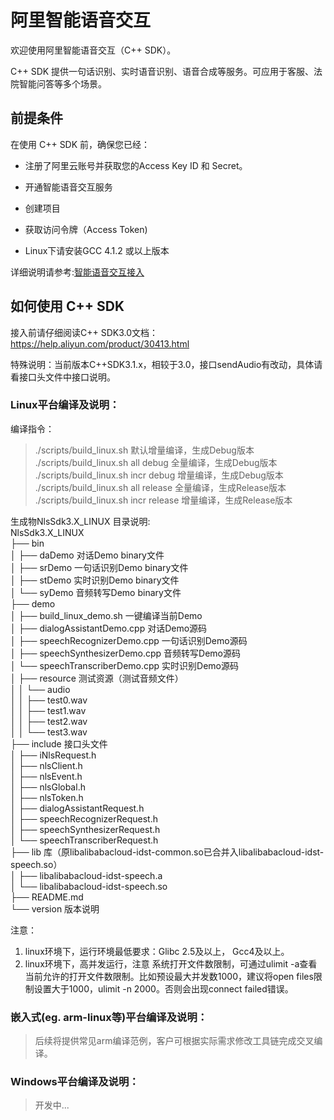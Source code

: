# 阿里智能语音交互

欢迎使用阿里智能语音交互（C++ SDK）。

C++ SDK 提供一句话识别、实时语音识别、语音合成等服务。可应用于客服、法院智能问答等多个场景。  


## 前提条件

在使用 C++ SDK 前，确保您已经：

* 注册了阿里云账号并获取您的Access Key ID 和 Secret。

* 开通智能语音交互服务

* 创建项目

* 获取访问令牌（Access Token)

* Linux下请安装GCC 4.1.2 或以上版本

详细说明请参考:[智能语音交互接入](https://help.aliyun.com/document_detail/72138.html)  


## 如何使用 C++ SDK

接入前请仔细阅读C++ SDK3.0文档：https://help.aliyun.com/product/30413.html

特殊说明：当前版本C++SDK3.1.x，相较于3.0，接口sendAudio有改动，具体请看接口头文件中接口说明。  

### Linux平台编译及说明：
编译指令：  
> ./scripts/build_linux.sh                         默认增量编译，生成Debug版本  
> ./scripts/build_linux.sh all debug        全量编译，生成Debug版本  
> ./scripts/build_linux.sh incr debug     增量编译，生成Debug版本  
> ./scripts/build_linux.sh all release      全量编译，生成Release版本  
> ./scripts/build_linux.sh incr release    增量编译，生成Release版本   

生成物NlsSdk3.X_LINUX 目录说明:  
NlsSdk3.X_LINUX  
├── bin  
│   ├── daDemo         对话Demo binary文件  
│   ├── srDemo         一句话识别Demo binary文件  
│   ├── stDemo         实时识别Demo binary文件  
│   └── syDemo         音频转写Demo binary文件  
├── demo  
│   ├── build_linux_demo.sh          一键编译当前Demo  
│   ├── dialogAssistantDemo.cpp      对话Demo源码  
│   ├── speechRecognizerDemo.cpp     一句话识别Demo源码  
│   ├── speechSynthesizerDemo.cpp    音频转写Demo源码  
│   └── speechTranscriberDemo.cpp    实时识别Demo源码  
│   ├── resource            测试资源（测试音频文件）  
│   │   └── audio  
│   │       ├── test0.wav  
│   │       ├── test1.wav  
│   │       ├── test2.wav  
│   │       └── test3.wav  
├── include                 接口头文件  
│   ├── iNlsRequest.h  
│   ├── nlsClient.h  
│   ├── nlsEvent.h  
│   ├── nlsGlobal.h  
│   ├── nlsToken.h  
│   ├── dialogAssistantRequest.h  
│   ├── speechRecognizerRequest.h  
│   ├── speechSynthesizerRequest.h  
│   └── speechTranscriberRequest.h  
├── lib                     库（原libalibabacloud-idst-common.so已合并入libalibabacloud-idst-speech.so）  
│   ├── libalibabacloud-idst-speech.a  
│   └── libalibabacloud-idst-speech.so  
├── README.md  
└── version                 版本说明  

注意：
1. linux环境下，运行环境最低要求：Glibc 2.5及以上， Gcc4及以上。  
2. linux环境下，高并发运行，注意 系统打开文件数限制，可通过ulimit -a查看当前允许的打开文件数限制。比如预设最大并发数1000，建议将open files限制设置大于1000，ulimit -n 2000。否则会出现connect failed错误。  

### 嵌入式(eg. arm-linux等)平台编译及说明：
> 后续将提供常见arm编译范例，客户可根据实际需求修改工具链完成交叉编译。  

### Windows平台编译及说明：
> 开发中...  



